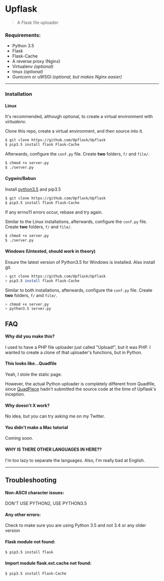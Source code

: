 # Upflask
> A Flask file uploader

### Requirements:
- Python 3.5  
- Flask  
- Flask-Cache  
- A reverse proxy (Nginx)  
- Virtualenv *(optional)*
- tmux *(optional)*
- Gunicorn or uWSGI *(optional, but makes Nginx easier)*

***

### Installation
#### Linux
It's recommended, although optional, to create a virtual environment with *virtualenv*.

Clone this repo, create a virtual environment, and then source into it.
```bash
$ git clone https://github.com/Upflask/Upflask
$ pip3.5 install flask Flask-Cache
```

Afterwards, configure the `conf.py` file. Create **two** folders, `f/` and `file/`.

```bash
$ chmod +x server.py
$ ./server.py
```

#### Cygwin/Babun
Install [python3.5](http://cygwin.com/packages/x86_64/python3/) and pip3.5
```bash
$ git clone https://github.com/Upflask/Upflask
$ pip3.5 install flask Flask-Cache
```
If any errno11 errors occur, rebase and try again.

Similar to the Linux installations, afterwards, configure the `conf.py` file. Create **two** folders, `f/` and `file/`.
```bash
$ chmod +x server.py
$ ./server.py
```

#### Windows (Untested, should work in theory)
Ensure the latest version of Python3.5 for Windows is installed. Also install git.
```bash
> git clone https://github.com/Upflask/Upflask
> pip3.5 install flask Flask-Cache
```
Similar to both installations, afterwards, configure the `conf.py` file. Create **two** folders, `f/` and `file/`.
```bash
> chmod +x server.py
> python3.5 server.py
```

## FAQ

#### Why did you make this?  
I used to have a PHP file uploader just called "Upload!", but it was PHP.
I wanted to create a clone of that uploader's functions, but in Python.  

#### This looks like...Quadfile
Yeah, I stole the static page.

However, the actual Python uploader is completely different from Quadfile, since <a
href="https://twitter.com/QuadPiece">QuadPiece</a> hadn't submitted the source code at the time of Upflask's inception.

#### Why doesn't X work?  
No idea, but you can try asking me on my Twitter.  

#### You didn't make a Mac tutorial
Coming soon.

#### WHY IS THERE OTHER LANGUAGES IN HERE??  
I'm too lazy to separate the languages. Also, I'm really bad at English.

***
## Troubleshooting

#### Non-ASCII character issues:  
DON'T USE PYTHON2, USE PYTHON3.5  

#### Any other errors:  
Check to make sure you are using Python 3.5 and not 3.4 or any older version

#### Flask module not found:
```bash
$ pip3.5 install flask
```
#### Import module flask.ext.cache not found:  
```bash
$ pip3.5 install Flask-Cache
```
